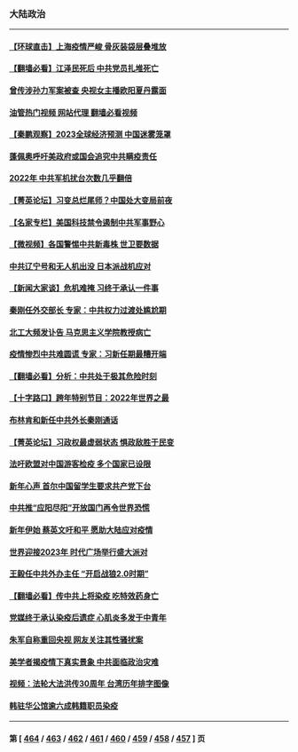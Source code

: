 ### 大陆政治
---
#### [【环球直击】上海疫情严峻 骨灰装袋层叠堆放](../../pages/ncid277/n13898129.md?01032045) 
#### [【翻墙必看】江泽民死后 中共党员扎堆死亡](../../pages/ncid277/n13898195.md?01032045) 
#### [曾传涉孙力军案被查 央视女主播欧阳夏丹露面](../../pages/ncid277/n13898205.md?01032045) 
#### [油管热门视频 网站代理 翻墙必看视频](http://138.2.39.72:81/youtube.html?epic-marker?01032045)
#### [【秦鹏观察】2023全球经济预测 中国迷雾笼罩](../../pages/ncid277/n13898147.md?01032045) 
#### [蓬佩奥呼吁美政府或国会追究中共瞒疫责任](../../pages/ncid277/n13898149.md?01032045) 
#### [2022年 中共军机扰台次数几乎翻倍](../../pages/ncid277/n13898123.md?01032045) 
#### [【菁英论坛】习变总烂尾师？中国处大变局前夜](../../pages/ncid277/n13898133.md?01032045) 
#### [【名家专栏】美国科技禁令遏制中共军事野心](../../pages/ncid277/n13896442.md?01032045) 
#### [【微视频】各国警惕中共新毒株 世卫要数据](../../pages/ncid277/n13897332.md?01032045) 
#### [中共辽宁号和无人机出没 日本派战机应对](../../pages/ncid277/n13897989.md?01032045) 
#### [【新闻大家谈】危机难掩 习终于承认一件事](../../pages/ncid277/n13898011.md?01032045) 
#### [秦刚任外交部长 专家：中共权力过渡处尴尬期](../../pages/ncid277/n13897780.md?01032045) 
#### [北工大频发讣告 马克思主义学院教授病亡](../../pages/ncid277/n13897435.md?01032045) 
#### [疫情惨烈中共难圆谎 专家：习新任期最糟开端](../../pages/ncid277/n13897471.md?01032045) 
#### [【翻墙必看】分析：中共处于极其危险时刻](../../pages/ncid277/n13897383.md?01032045) 
#### [【十字路口】跨年特别节目：2022年世界之最](../../pages/ncid277/n13897103.md?01032045) 
#### [布林肯和新任中共外长秦刚通话](../../pages/ncid277/n13897296.md?01032045) 
#### [【菁英论坛】习政权最虚弱状态 惧政敌胜于民变](../../pages/ncid277/n13897322.md?01032045) 
#### [法吁欧盟对中国游客检疫 多个国家已设限](../../pages/ncid277/n13897260.md?01032045) 
#### [新年心声 首尔中国留学生要求共产党下台](../../pages/ncid277/n13897286.md?01032045) 
#### [中共推“应阳尽阳”开放国门再令世界恐慌](../../pages/ncid277/n13897268.md?01032045) 
#### [新年伊始 蔡英文吁和平 愿助大陆应对疫情](../../pages/ncid277/n13897204.md?01032045) 
#### [世界迎接2023年 时代广场举行盛大派对](../../pages/ncid277/n13897102.md?01032045) 
#### [王毅任中共外办主任 “开启战狼2.0时期”](../../pages/ncid277/n13896883.md?01032045) 
#### [【翻墙必看】传中共上将染疫 吃特效药身亡](../../pages/ncid277/n13896722.md?01032045) 
#### [党媒终于承认染疫后遗症 心肌炎多发于中青年](../../pages/ncid277/n13896498.md?01032045) 
#### [朱军自称重回央视 网友关注其性骚扰案](../../pages/ncid277/n13896377.md?01032045) 
#### [美学者揭疫情下真实景象 中共面临政治灾难](../../pages/ncid277/n13896569.md?01032045) 
#### [视频：法轮大法洪传30周年 台湾历年排字图像](../../pages/ncid277/n13896486.md?01032045) 
#### [韩驻华公馆逾六成韩籍职员染疫](../../pages/ncid277/n13896511.md?01032045) 

---
#### 第 [ [464](./464.md?01032045) / [463](./463.md?01032045) / [462](./462.md?01032045) / [461](./461.md?01032045) / [460](./460.md?01032045) / [459](./459.md?01032045) / [458](./458.md?01032045) / [457](./457.md?01032045) ] 页
